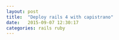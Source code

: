 ```yaml
---
layout: post
title:  "Deploy rails 4 with capistrano"
date:   2015-09-07 12:30:17
categories: rails ruby
---
```


